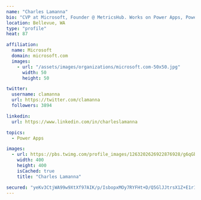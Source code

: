 ```yaml
---
name: "Charles Lamanna"
bio: "CVP at Microsoft, Founder @ MetricsHub. Works on Power Apps, Power Automate, Power Virtual Agent, Common Data Service and Dynamics 365."
location: Bellevue, WA
type: "profile"
heat: 87

affiliation:
  name: Microsoft
  domain: microsoft.com
  images:
    - url: "/assets/images/organizations/microsoft.com-50x50.jpg"
      width: 50
      height: 50

twitter:
  username: clamanna
  url: https://twitter.com/clamanna
  followers: 3894

linkedin:
  url: https://www.linkedin.com/in/charleslamanna

topics:
  - Power Apps

images:
  - url: https://pbs.twimg.com/profile_images/1263202626922876928/g6qGbHZ-_400x400.jpg
    width: 400
    height: 400
    isCached: true
    title: "Charles Lamanna"

secured: "yeKv3CtjWA99w9XtXf97AIK/p/IsbopxMOy7RYFHt+D/Q5GlJJtrsX1Z+E1r1egzUhzlZkmrQ9Ng6qHlOOZERKT6LOUPdyW45PbKdPuBYV30O/4YB9cTDjblkuKr9uJwVJIp3vYDSjqno0QfPblAouPiDAcxCMQKpXJ9Y0Qqu7XVNibabJhXGOBKAYkHen1RwtH4e/b/uDkdT0Dp93J+A7/Ah0kBdj5QKdUiOoc1H0+gODD3FNIPa3/tmryLFFiJLyc9BGXShLOWN1sDIcWM++SXpoLtzbnn7CmNh6sQn4RocX5vnO5WvW2TJNa2AY7jMFnGxnkFKdXJ03uELJFEOX513IVZfgV/PuugVl/2wjjhT/Feqbw7f5zHxyg2gi/2VrhIpGflg5C5AlAqy+DD3gzpJDbovnAVnwNZ20c/y70=;L/Y1i3Zl6GSfJKo5qtqBIA=="
---
```


